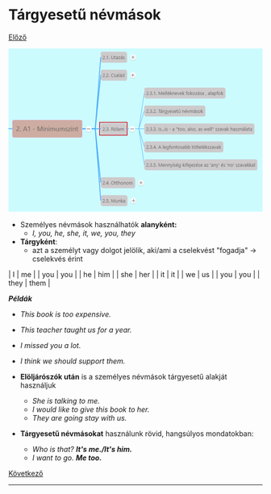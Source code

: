 # Tárgyesetű névmások

[Előző](1.md)

![2.3](images/2.3.png)

* Személyes névmások használhatók **alanyként:**
	* *I, you, he, she, it, we, you, they*
* **Tárgyként**:
	* azt a személyt vagy dolgot jelölik, aki/ami a cselekvést "fogadja" -> cselekvés érint

| I | me |
| you | you |
| he | him |
| she | her |
| it | it |
| we | us |
| you | you |
| they | them |

***Példák***
* *This book is too expensive.*
* *This teacher taught us for a year.*
* *I missed you a lot.*
* *I think we should support them.*

* **Elöljárószók után** is a személyes névmások tárgyesetű alakját használjuk
	* *She is talking to me.*
	* *I would like to give this book to her.*
	* *They are going stay with us.*
* **Tárgyesetű névmásokat** használunk rövid, hangsúlyos mondatokban:
	* *Who is that?* ***It's me./It's him.***
	* *I want to go.* ***Me too.***

[Következő](3.md)

---
[^1]: 